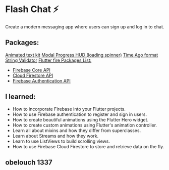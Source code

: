 # Flash Chat ⚡️

Create a modern messaging app where users can sign up and log in to chat.

## Packages:

[Animated text kit](https://pub.dev/packages/animated_text_kit)
[Modal Progress HUD (loading spinner)](https://pub.dev/packages/modal_progress_hud)
[Time Ago format](https://pub.dev/packages/timeago)
[String Validator](https://pub.dev/packages/string_validator)
[Flutter fire Packages List:](https://github.com/FirebaseExtended/flutterfire)
- [Firebase Core API](https://pub.dev/packages/firebase_core)
- [Cloud Firestore API](https://pub.dev/packages/cloud_firestore)
- [Firebase Authentication API](https://pub.dev/packages/firebase_auth)


## I learned:

- How to incorporate Firebase into your Flutter projects.
- How to use Firebase authentication to register and sign in users.
- How to create beautiful animations using the Flutter Hero widget.
- How to create custom animations using Flutter's animation controller.
- Learn all about mixins and how they differ from superclasses.
- Learn about Streams and how they work.
- Learn to use ListViews to build scrolling views.
- How to use Firebase Cloud Firestore to store and retrieve data on the fly.

## obelouch 1337